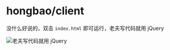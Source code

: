 # hongbao/client

没什么好说的，双击 `index.html` 即可运行，老夫写代码就用 jQuery

![老夫写代码就用 jQuery](https://user-images.githubusercontent.com/8413791/36666032-3ec3ce7e-1b24-11e8-93a7-95be5b7a4d52.png)

